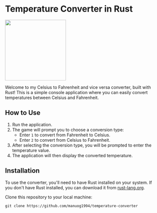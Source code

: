 # Temperature Converter in Rust

<img src="https://rustacean.net/assets/rustacean-orig-noshadow.svg" width="200">

Welcome to my Celsius to Fahrenheit and vice versa converter, built with Rust! This is a simple console application where you can easily convert temperatures between Celsius and Fahrenheit.

## How to Use

1. Run the application.
2. The game will prompt you to choose a conversion type:
   - Enter `1` to convert from Fahrenheit to Celsius.
   - Enter `2` to convert from Celsius to Fahrenheit.
3. After selecting the conversion type, you will be prompted to enter the temperature value.
4. The application will then display the converted temperature.

## Installation

To use the converter, you'll need to have Rust installed on your system. If you don't have Rust installed, you can download it from [rust-lang.org](https://www.rust-lang.org/).

Clone this repository to your local machine:

```
git clone https://github.com/manuog1994/temperature-converter
```